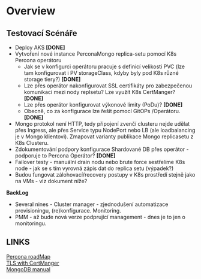 # Overview

## Testovací Scénáře   
+   Deploy AKS **[DONE]**
+   Vytvoření nové instance PerconaMongo replica-setu pomocí K8s Percona operátoru
    -   Jak se v konfigurci operátoru pracuje s definicí velikosti PVC (lze tam konfigurovat i PV storageClass, kdyby byly pod K8s různé storage tiery?)
    **[DONE]**
    -   Lze přes operátor nakonfigurovat SSL certifikáty pro zabezpečenou komunikaci mezi nody replsetu? Lze využít K8s CertManger? **[DONE]**
    -   Lze přes operátor konfigurovat výkonové limity (PoDu)? **[DONE]**
    -   Obecně, co za konfigurace lze řešit pomocí GitOPs /Operátoru. **[DONE]**
+  Mongo protokol není HTTP, tedy připojení zvenčí clusteru nejde udělat přes Ingress, ale přes Service typu NodePort nebo LB (ale loadbalancing je v Mongo klientovi). Zmapovat varianty publikace Mongo replicasetu z K8s Clusteru.
+  Zdokumentování podpory konfigurace Shardované DB přes operátor - podporuje to Percona Operátor? **[DONE]**
+  Failover testy - manuální drain nodu nebo brute force sestřelíme K8s node -  jak se s tím vyrovná zápis dat do replica setu (výpadek?)
+  Budou fungovat zálohovací/recovery postupy v K8s prostředí stejně jako na VMs - viz dokument níže?
 
**BackLog**  
+  Several nines - Cluster manager - zjednodušení automatizace provisioningu, (re)konfigurace. Monitoring.
+  PMM - až bude nová verze podprující management - dnes je to jen o monitoringu.

## LINKS
[Percona roadMap](https://github.com/percona/roadmap/projects/1)  
[TLS with CertManger](https://www.percona.com/doc/kubernetes-operator-for-psmongodb/TLS.html)  
[MongoDB manual](https://docs.mongodb.com/v4.4)  


